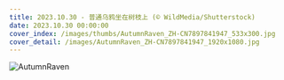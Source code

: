 ```yaml
---
title: 2023.10.30 - 普通乌鸦坐在树枝上 (© WildMedia/Shutterstock)
date: 2023.10.30 00:00:00
cover_index: /images/thumbs/AutumnRaven_ZH-CN7897841947_533x300.jpg
cover_detail: /images/AutumnRaven_ZH-CN7897841947_1920x1080.jpg
---
```


![AutumnRaven](/images/AutumnRaven_ZH-CN7897841947_1920x1080.jpg)
